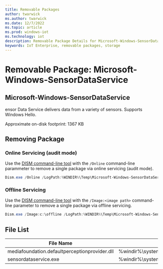 ```yaml
---
title: Removable Packages
author: twarwick
ms.author: twarwick
ms.date: 12/7/2022
ms.topic: article
ms.prod: windows-iot
ms.technology: iot
description: Removable Package Details for Microsoft-Windows-SensorDataService
keywords: IoT Enterprise, removable packages, storage
---
```


# Removable Package: Microsoft-Windows-SensorDataService
## Microsoft-Windows-SensorDataService
ensor Data Service delivers data from a variety of sensors.  Supports Windows Hello.

Approximate on-disk footprint: 1367 KB

## Removing Package

### Online Servicing (audit mode)
Use the [DISM command-line tool](/windows-hardware/manufacture/desktop/what-is-dism) with the ```/Online``` command-line parammeter to remove a single package via online servicing (audit mode).

```powershell
Dism.exe /Online /LogPath:%WINDIR%\Temp\Microsoft-Windows-SensorDataService.log /NoRestart /Disable-Feature /FeatureName:Microsoft-Windows-SensorDataService /PackageName:@Package
````
### Offline Servicing
Use the [DISM command-line tool](/windows-hardware/manufacture/desktop/what-is-dism) with the ```/Image:<image path>``` command-line parameter to remove a single package via offline servicing.

```powershell
Dism.exe /Image:c:\offline /LogPath:%WINDIR%\Temp\Microsoft-Windows-SensorDataService.log /NoRestart /Disable-Feature /FeatureName:Microsoft-Windows-SensorDataService /PackageName:@Package
````

## File List
| File Name | Installed Location |
|-----------|--------------------|
| mediafoundation.defaultperceptionprovider.dll | %windir%\system32\mediafoundation.defaultperceptionprovider.dll |
| sensordataservice.exe                         | %windir%\system32\sensordataservice.exe |